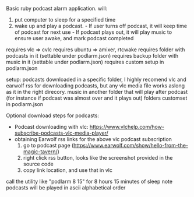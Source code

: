 Basic ruby podcast alarm application.
will:
  1. put computer to sleep for a specified time
  2. wake up and play a podcast.
    - If user turns off podcast, it will keep time of podcast for next use
    - If podcast plays out, it will play music to ensure user awake, and mark podcast completed

requires vlc		=> cvlc
requires ubuntu 	=> amixer, rtcwake
requires folder with podcasts in it (settable under podlarm.json)
requires backup folder with music in it (settable under podlarm.json)
requires custom setup in podlarm.json

setup:
podcasts downloaded in a specific folder, I highly recomend vlc and earwolf rss for downloading podcasts,
   but any vlc media file works aslong as it in the right direcory.
music in another folder that will play after podcast (for instance if podcast was almost over and it plays out)
   folders customset in podlarm.json

Optional download steps for podcasts:
   - Podcast downloading with vlc: https://www.vlchelp.com/how-subscribe-podcasts-vlc-media-player/
   - obtaining Earwolf rss links for the above vlc podcast subscription
     1. go to podcast page (https://www.earwolf.com/show/hello-from-the-magic-tavern/)
     2. right click rss button, looks like the screenshot provided in the source code
     3. copy link location, and use that in vlc

call the utility like "podlarm 8 15" for 8 hours 15 minutes of sleep
note podcasts will be played in ascii alphabetical order
